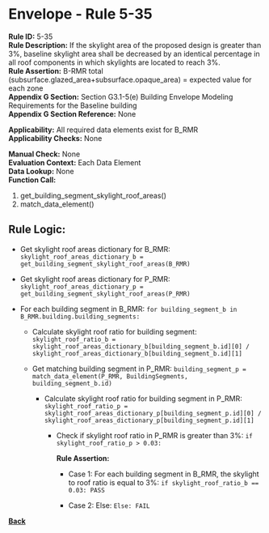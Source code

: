 
# Envelope - Rule 5-35  

**Rule ID:** 5-35  
**Rule Description:**  If the skylight area of the proposed design is greater than 3%, baseline skylight area shall be decreased by an identical percentage in all roof components in which skylights are located to reach 3%.  
**Rule Assertion:** B-RMR total (subsurface.glazed_area+subsurface.opaque_area) = expected value for each zone  
**Appendix G Section:** Section G3.1-5(e) Building Envelope Modeling Requirements for the Baseline building  
**Appendix G Section Reference:** None  

**Applicability:** All required data elements exist for B_RMR  
**Applicability Checks:**  None  

**Manual Check:** None  
**Evaluation Context:** Each Data Element  
**Data Lookup:** None  
**Function Call:**  

  1. get_building_segment_skylight_roof_areas()  
  2. match_data_element()

## Rule Logic:

- Get skylight roof areas dictionary for B_RMR: `skylight_roof_areas_dictionary_b = get_building_segment_skylight_roof_areas(B_RMR)`

- Get skylight roof areas dictionary for P_RMR: `skylight_roof_areas_dictionary_p = get_building_segment_skylight_roof_areas(P_RMR)`

- For each building segment in B_RMR: `for building_segment_b in B_RMR.building.building_segments:`

  - Calculate skylight roof ratio for building segment: `skylight_roof_ratio_b = skylight_roof_areas_dictionary_b[building_segment_b.id][0] / skylight_roof_areas_dictionary_b[building_segment_b.id][1]`

  - Get matching building segment in P_RMR: `building_segment_p = match_data_element(P_RMR, BuildingSegments, building_segment_b.id)`

    - Calculate skylight roof ratio for building segment in P_RMR: `skylight_roof_ratio_p = skylight_roof_areas_dictionary_p[building_segment_p.id][0] / skylight_roof_areas_dictionary_p[building_segment_p.id][1]`

      - Check if skylight roof ratio in P_RMR is greater than 3%: `if skylight_roof_ratio_p > 0.03:`

        **Rule Assertion:** 

        - Case 1: For each building segment in B_RMR, the skylight to roof ratio is equal to 3%: `if skylight_roof_ratio_b == 0.03: PASS`  

        - Case 2: Else: `Else: FAIL`

**[Back](../_toc.md)**
